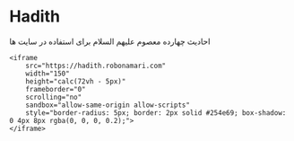 # Hadith
 احادیث چهارده معصوم علیهم السلام برای استفاده در سایت ها
```
<iframe
    src="https://hadith.robonamari.com"
    width="150"
    height="calc(72vh - 5px)"
    frameborder="0"
    scrolling="no"
    sandbox="allow-same-origin allow-scripts"
    style="border-radius: 5px; border: 2px solid #254e69; box-shadow: 0 4px 8px rgba(0, 0, 0, 0.2);">
</iframe>
```